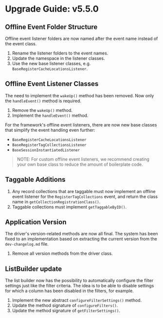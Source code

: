# Upgrade Guide: v5.5.0

## Offline Event Folder Structure

Offline event listener folders are now named after the event name instead
of the event class.

1. Rename the listener folders to the event names.
2. Update the namespace in the listener classes.
3. Use the new base listener classes, e.g. `BaseRegisterCacheLocationsListener`.

## Offline Event Listener Classes

The need to implement the `wakeUp()` method has been removed. Now only the
`handleEvent()` method is required.

1. Remove the `wakeUp()` method.
2. Implement the `handleEvent()` method.

For the framework's offline event listeners, there are now new base classes
that simplify the event handling even further:

- `BaseRegisterCacheLocationsListener`
- `BaseRegisterTagCollectionsListener`
- `BaseSessionInstantiatedListener`

> NOTE: For custom offline event listeners, we recommend creating your own 
> base class to reduce the amount of boilerplate code.

## Taggable Additions

1. Any record collections that are taggable must now implement an offline
   event listener for the `RegisterTagCollections` event, and return the
   class name in `getCollectionRegistrationClass()`.
2. Taggable collections must implement `getTaggableByID()`.

## Application Version

The driver's version-related methods are now all final. The system has been
fixed to an implementation based on extracting the current version from the
`dev-changelog.md` file.

1. Remove all version methods from the driver class.

## ListBuilder update

The list builder now has the possibility to automatically configure the
filter settings just like the filter criteria. The idea is to be able to
disable settings for which a column has been disabled in the filters, for
example.

1. Implement the new abstract `configureFilterSettings()` method.
2. Update the method signature of `configureFilters()`.
3. Update the method signature of `getFilterSettings()`.
